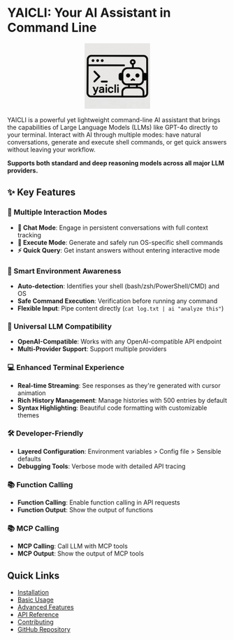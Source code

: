 # YAICLI: Your AI Assistant in Command Line

<p align="center">
  <img src="./assets/artwork/logo.png" width="150" alt="YAICLI Logo" />
</p>

YAICLI is a powerful yet lightweight command-line AI assistant that brings the capabilities of Large Language Models (LLMs) like GPT-4o directly to your terminal. Interact with AI through multiple modes: have natural conversations, generate and execute shell commands, or get quick answers without leaving your workflow.

**Supports both standard and deep reasoning models across all major LLM providers.**

## ✨ Key Features

### 🔄 Multiple Interaction Modes

- **💬 Chat Mode**: Engage in persistent conversations with full context tracking
- **🚀 Execute Mode**: Generate and safely run OS-specific shell commands
- **⚡ Quick Query**: Get instant answers without entering interactive mode

### 🧠 Smart Environment Awareness

- **Auto-detection**: Identifies your shell (bash/zsh/PowerShell/CMD) and OS
- **Safe Command Execution**: Verification before running any command
- **Flexible Input**: Pipe content directly (`cat log.txt | ai "analyze this"`)

### 🔌 Universal LLM Compatibility

- **OpenAI-Compatible**: Works with any OpenAI-compatible API endpoint
- **Multi-Provider Support**: Support multiple providers

### 💻 Enhanced Terminal Experience

- **Real-time Streaming**: See responses as they're generated with cursor animation
- **Rich History Management**: Manage histories with 500 entries by default
- **Syntax Highlighting**: Beautiful code formatting with customizable themes

### 🛠️ Developer-Friendly

- **Layered Configuration**: Environment variables > Config file > Sensible defaults
- **Debugging Tools**: Verbose mode with detailed API tracing

### 📚 Function Calling

- **Function Calling**: Enable function calling in API requests
- **Function Output**: Show the output of functions

### 📚 MCP Calling

- **MCP Calling**: Call LLM with MCP tools
- **MCP Output**: Show the output of MCP tools

## Quick Links

- [Installation](installation.md)
- [Basic Usage](usage/basic.md)
- [Advanced Features](usage/advanced.md)
- [API Reference](api/overview.md)
- [Contributing](contributing.md)
- [GitHub Repository](https://github.com/vic4code/yaicli)
